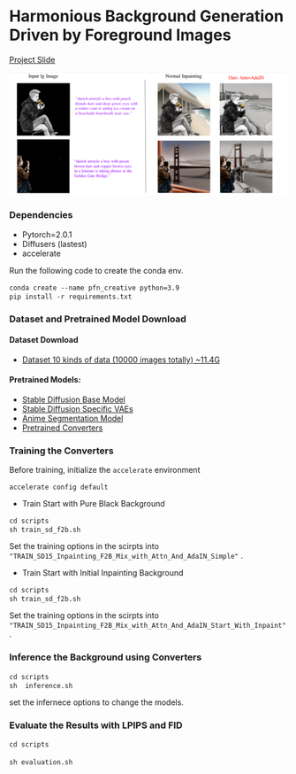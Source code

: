 # Harmonious Background Generation Driven by Foreground Images

[Project Slide](https://docs.google.com/presentation/d/1CAWBnfH-Yx8kBsKU2P_xrVJmqkB3Ze7m/edit?usp=sharing&ouid=112605403951022205460&rtpof=true&sd=true)  

![image](figures/result.png)
### Dependencies
- Pytorch=2.0.1
- Diffusers (lastest)
- accelerate

Run the following code to create the conda env.
```
conda create --name pfn_creative python=3.9
pip install -r requirements.txt
```

### Dataset and Pretrained Model Download

#### Dataset Download
- [Dataset 10 kinds of data (10000 images totally) ~11.4G](https://drive.google.com/file/d/1X3JuGEmbBLQ1DSow3I0BjvlMLsGMSRqc/view?usp=drive_link)


#### Pretrained Models: 
- [Stable Diffusion Base Model](https://drive.google.com/drive/folders/18VwbbSgXstljCZjSPtxRQk_d_u1Rap8B?usp=drive_link)
- [Stable Diffusion Specific VAEs](https://drive.google.com/drive/folders/1GQAPNkIPwRQfHmbFZSqUxZE-xmUeZ1rD?usp=sharing)
- [Anime Segmentation Model](https://huggingface.co/skytnt/anime-seg) 
- [Pretrained Converters](https://drive.google.com/drive/folders/1TYNrCkQCWuR2wZunYG9kfw7XwSnhwSLL?usp=sharing)


### Training the Converters

Before training, initialize the `accelerate` environment
```
accelerate config default
```

- Train Start with Pure Black Background

```
cd scripts
sh train_sd_f2b.sh
```
Set the training options  in the scirpts into `"TRAIN_SD15_Inpainting_F2B_Mix_with_Attn_And_AdaIN_Simple"` . 

- Train Start with Initial Inpainting Background
```
cd scripts
sh train_sd_f2b.sh
```
Set the training options  in the scirpts into `"TRAIN_SD15_Inpainting_F2B_Mix_with_Attn_And_AdaIN_Start_With_Inpaint"` . 


### Inference the Background using Converters

```
cd scripts
sh  inference.sh
```

set the infernece options to change the models.


### Evaluate the Results with LPIPS and FID
```
cd scripts

sh evaluation.sh
```